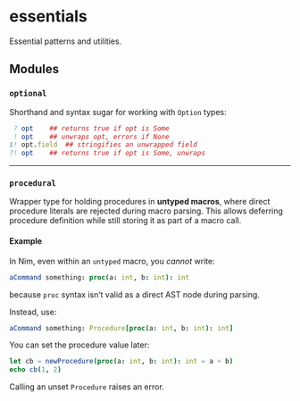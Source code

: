 # essentials

Essential patterns and utilities.

## Modules

### `optional`

Shorthand and syntax sugar for working with `Option` types:

```nim
 ? opt    ## returns true if opt is Some
 ! opt    ## unwraps opt, errors if None
$! opt.field  ## stringifies an unwrapped field
?! opt    ## returns true if opt is Some, unwraps
```

---

### `procedural`

Wrapper type for holding procedures in **untyped macros**, where direct procedure literals are rejected during macro parsing. This allows deferring procedure definition while still storing it as part of a macro call.

#### Example

In Nim, even within an `untyped` macro, you *cannot* write:

```nim
aCommand something: proc(a: int, b: int): int
```

because `proc` syntax isn’t valid as a direct AST node during parsing.

Instead, use:

```nim
aCommand something: Procedure[proc(a: int, b: int): int]
```

You can set the procedure value later:

```nim
let cb = newProcedure(proc(a: int, b: int): int = a + b)
echo cb(1, 2)
```

Calling an unset `Procedure` raises an error.
